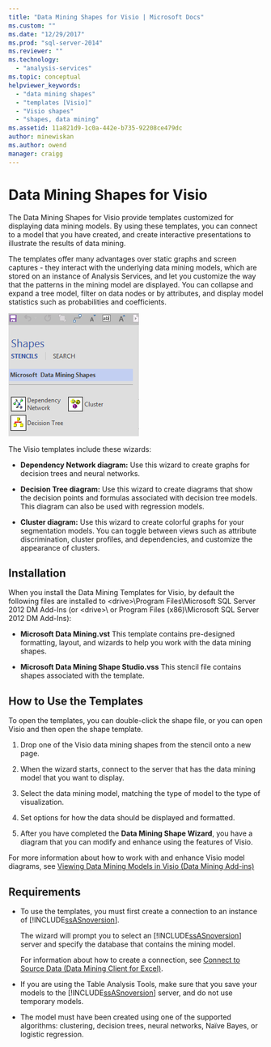 ```yaml
---
title: "Data Mining Shapes for Visio | Microsoft Docs"
ms.custom: ""
ms.date: "12/29/2017"
ms.prod: "sql-server-2014"
ms.reviewer: ""
ms.technology:
  - "analysis-services"
ms.topic: conceptual
helpviewer_keywords:
  - "data mining shapes"
  - "templates [Visio]"
  - "Visio shapes"
  - "shapes, data mining"
ms.assetid: 11a821d9-1c0a-442e-b735-92208ce479dc
author: minewiskan
ms.author: owend
manager: craigg
---
```

# Data Mining Shapes for Visio

The Data Mining Shapes for Visio provide templates customized for displaying data mining models. By using these templates, you can connect to a model that you have created, and create interactive presentations to illustrate the results of data mining.

The templates offer many advantages over static graphs and screen captures - they interact with the underlying data mining models, which are stored on an instance of Analysis Services, and let you customize the way that the patterns in the mining model are displayed. You can collapse and expand a tree model, filter on data nodes or by attributes, and display model statistics such as probabilities and coefficients.

![DM](media/dm-stencil.gif "DM")

The Visio templates include these wizards:

- **Dependency Network diagram:** Use this wizard to create graphs for decision trees and neural networks.

- **Decision Tree diagram:** Use this wizard to create diagrams that show the decision points and formulas associated with decision tree models. This diagram can also be used with regression models.

- **Cluster diagram:** Use this wizard to create colorful graphs for your segmentation models. You can toggle between views such as attribute discrimination, cluster profiles, and dependencies, and customize the appearance of clusters.

## Installation

When you install the Data Mining Templates for Visio, by default the following files are installed to \<drive>\Program Files\Microsoft SQL Server 2012 DM Add-Ins (or \<drive>\ or Program Files (x86)\Microsoft SQL Server 2012 DM Add-Ins):

- **Microsoft Data Mining.vst** This template contains pre-designed formatting, layout, and wizards to help you work with the data mining shapes.

- **Microsoft Data Mining Shape Studio.vss** This stencil file contains shapes associated with the template.

## How to Use the Templates

To open the templates, you can double-click the shape file, or you can open Visio and then open the shape template.

1. Drop one of the Visio data mining shapes from the stencil onto a new page.

2. When the wizard starts, connect to the server that has the data mining model that you want to display.

3. Select the data mining model, matching the type of model to the type of visualization.

4. Set options for how the data should be displayed and formatted.

5. After you have completed the **Data Mining Shape Wizard**, you have a diagram that you can modify and enhance using the features of Visio.

For more information about how to work with and enhance Visio model diagrams, see [Viewing Data Mining Models in Visio &#40;Data Mining Add-ins&#41;](viewing-data-mining-models-in-visio-data-mining-add-ins.md)

## Requirements

- To use the templates, you must first create a connection to an instance of [!INCLUDE[ssASnoversion](../includes/ssasnoversion-md.md)].

    The wizard will prompt you to select an [!INCLUDE[ssASnoversion](../includes/ssasnoversion-md.md)] server and specify the database that contains the mining model.

    For information about how to create a connection, see [Connect to Source Data &#40;Data Mining Client for Excel&#41;](connect-to-source-data-data-mining-client-for-excel.md).

- If you are using the Table Analysis Tools, make sure that you save your models to the [!INCLUDE[ssASnoversion](../includes/ssasnoversion-md.md)] server, and do not use temporary models.

- The model must have been created using one of the supported algorithms: clustering, decision trees, neural networks, Naïve Bayes, or logistic regression.
